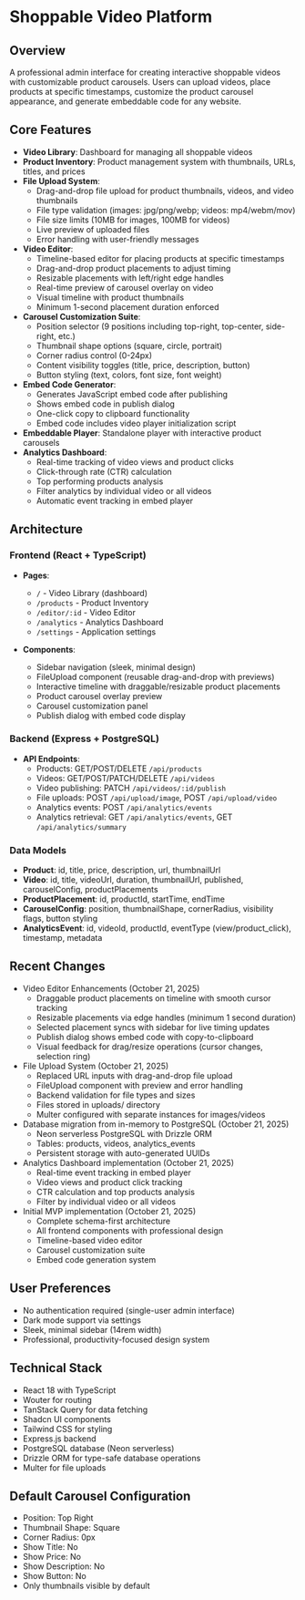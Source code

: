 # Shoppable Video Platform

## Overview
A professional admin interface for creating interactive shoppable videos with customizable product carousels. Users can upload videos, place products at specific timestamps, customize the product carousel appearance, and generate embeddable code for any website.

## Core Features
- **Video Library**: Dashboard for managing all shoppable videos
- **Product Inventory**: Product management system with thumbnails, URLs, titles, and prices
- **File Upload System**: 
  - Drag-and-drop file upload for product thumbnails, videos, and video thumbnails
  - File type validation (images: jpg/png/webp; videos: mp4/webm/mov)
  - File size limits (10MB for images, 100MB for videos)
  - Live preview of uploaded files
  - Error handling with user-friendly messages
- **Video Editor**: 
  - Timeline-based editor for placing products at specific timestamps
  - Drag-and-drop product placements to adjust timing
  - Resizable placements with left/right edge handles
  - Real-time preview of carousel overlay on video
  - Visual timeline with product thumbnails
  - Minimum 1-second placement duration enforced
- **Carousel Customization Suite**: 
  - Position selector (9 positions including top-right, top-center, side-right, etc.)
  - Thumbnail shape options (square, circle, portrait)
  - Corner radius control (0-24px)
  - Content visibility toggles (title, price, description, button)
  - Button styling (text, colors, font size, font weight)
- **Embed Code Generator**: 
  - Generates JavaScript embed code after publishing
  - Shows embed code in publish dialog
  - One-click copy to clipboard functionality
  - Embed code includes video player initialization script
- **Embeddable Player**: Standalone player with interactive product carousels
- **Analytics Dashboard**: 
  - Real-time tracking of video views and product clicks
  - Click-through rate (CTR) calculation
  - Top performing products analysis
  - Filter analytics by individual video or all videos
  - Automatic event tracking in embed player

## Architecture

### Frontend (React + TypeScript)
- **Pages**:
  - `/` - Video Library (dashboard)
  - `/products` - Product Inventory
  - `/editor/:id` - Video Editor
  - `/analytics` - Analytics Dashboard
  - `/settings` - Application settings
  
- **Components**:
  - Sidebar navigation (sleek, minimal design)
  - FileUpload component (reusable drag-and-drop with previews)
  - Interactive timeline with draggable/resizable product placements
  - Product carousel overlay preview
  - Carousel customization panel
  - Publish dialog with embed code display

### Backend (Express + PostgreSQL)
- **API Endpoints**:
  - Products: GET/POST/DELETE `/api/products`
  - Videos: GET/POST/PATCH/DELETE `/api/videos`
  - Video publishing: PATCH `/api/videos/:id/publish`
  - File uploads: POST `/api/upload/image`, POST `/api/upload/video`
  - Analytics events: POST `/api/analytics/events`
  - Analytics retrieval: GET `/api/analytics/events`, GET `/api/analytics/summary`

### Data Models
- **Product**: id, title, price, description, url, thumbnailUrl
- **Video**: id, title, videoUrl, duration, thumbnailUrl, published, carouselConfig, productPlacements
- **ProductPlacement**: id, productId, startTime, endTime
- **CarouselConfig**: position, thumbnailShape, cornerRadius, visibility flags, button styling
- **AnalyticsEvent**: id, videoId, productId, eventType (view/product_click), timestamp, metadata

## Recent Changes
- Video Editor Enhancements (October 21, 2025)
  - Draggable product placements on timeline with smooth cursor tracking
  - Resizable placements via edge handles (minimum 1 second duration)
  - Selected placement syncs with sidebar for live timing updates
  - Publish dialog shows embed code with copy-to-clipboard
  - Visual feedback for drag/resize operations (cursor changes, selection ring)
- File Upload System (October 21, 2025)
  - Replaced URL inputs with drag-and-drop file upload
  - FileUpload component with preview and error handling
  - Backend validation for file types and sizes
  - Files stored in uploads/ directory
  - Multer configured with separate instances for images/videos
- Database migration from in-memory to PostgreSQL (October 21, 2025)
  - Neon serverless PostgreSQL with Drizzle ORM
  - Tables: products, videos, analytics_events
  - Persistent storage with auto-generated UUIDs
- Analytics Dashboard implementation (October 21, 2025)
  - Real-time event tracking in embed player
  - Video views and product click tracking
  - CTR calculation and top products analysis
  - Filter by individual video or all videos
- Initial MVP implementation (October 21, 2025)
  - Complete schema-first architecture
  - All frontend components with professional design
  - Timeline-based video editor
  - Carousel customization suite
  - Embed code generation system

## User Preferences
- No authentication required (single-user admin interface)
- Dark mode support via settings
- Sleek, minimal sidebar (14rem width)
- Professional, productivity-focused design system

## Technical Stack
- React 18 with TypeScript
- Wouter for routing
- TanStack Query for data fetching
- Shadcn UI components
- Tailwind CSS for styling
- Express.js backend
- PostgreSQL database (Neon serverless)
- Drizzle ORM for type-safe database operations
- Multer for file uploads

## Default Carousel Configuration
- Position: Top Right
- Thumbnail Shape: Square
- Corner Radius: 0px
- Show Title: No
- Show Price: No
- Show Description: No
- Show Button: No
- Only thumbnails visible by default
